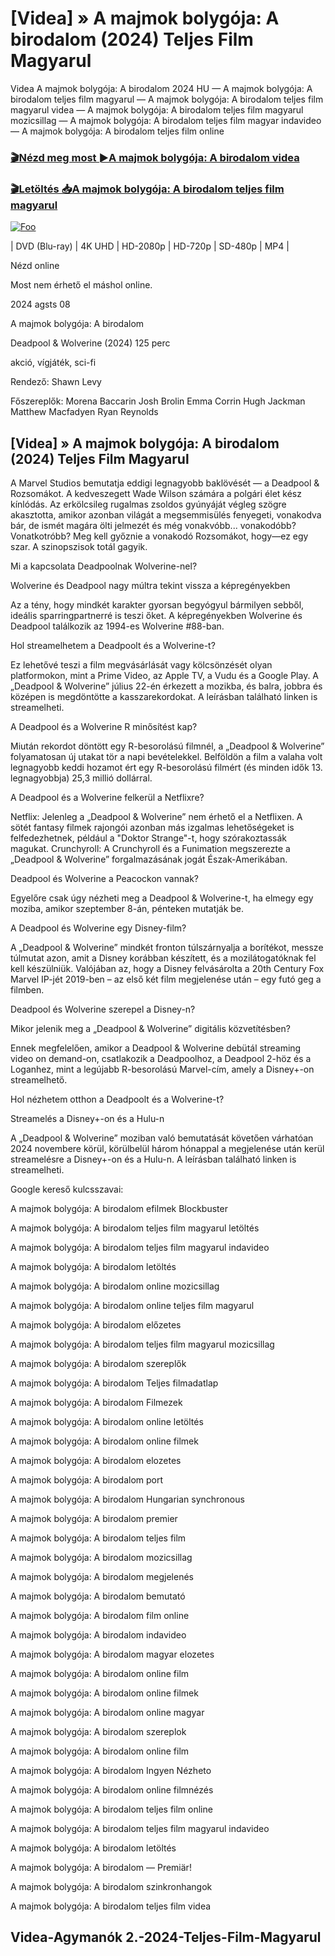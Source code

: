 <h1 tabindex="-1" class="heading-element" dir="auto">[Videa] » A majmok bolygója: A birodalom (2024) Teljes Film Magyarul </h1>

Videa A majmok bolygója: A birodalom 2024 HU — A majmok bolygója: A birodalom teljes film magyarul — A majmok bolygója: A birodalom teljes film magyarul videa — A majmok bolygója: A birodalom teljes film magyarul mozicsillag — A majmok bolygója: A birodalom teljes film magyar indavideo — A majmok bolygója: A birodalom teljes film online

<h3><a href="https://dmov.fun/hu/movie/653346/kingdom-of-the-planet-of-the-apes-gityub" rel="nofollow">🎬Nézd meg most ►A majmok bolygója: A birodalom videa</a></h3>

<h3><a href="https://dmov.fun/hu/movie/653346/kingdom-of-the-planet-of-the-apes-gityub" rel="nofollow">🎬Letöltés 📥A majmok bolygója: A birodalom teljes film magyarul</a></h3>

<a href="https://dmov.fun/movie/653346/kingdom-of-the-planet-of-the-apes-gityub" rel="nofollow"><img src="https://camo.githubusercontent.com/917e6ed5c302499242165dcc02bdbce85c075fd21b35918eb9c0b771855261b8/68747470733a2f2f7374617469632e7769787374617469632e636f6d2f6d656469612f6232343966395f61646163386637306662336634356238383639313639366337376465313866337e6d76322e676966" alt="Foo" style="max-width: 100%;"></a>


| DVD (Blu-ray) | 4K UHD | HD-2080p | HD-720p | SD-480p | MP4 |

Nézd online

Most nem érhető el máshol online.

2024 agsts 08

A majmok bolygója: A birodalom

Deadpool & Wolverine (2024) 125 perc

akció, vígjáték, sci-fi

Rendező: Shawn Levy

Főszereplők: Morena Baccarin Josh Brolin Emma Corrin Hugh Jackman Matthew Macfadyen Ryan Reynolds

## [Videa] » A majmok bolygója: A birodalom (2024) Teljes Film Magyarul

A Marvel Studios bemutatja eddigi legnagyobb baklövését — a Deadpool & Rozsomákot. A kedveszegett Wade Wilson számára a polgári élet kész kínlódás. Az erkölcsileg rugalmas zsoldos gyúnyáját végleg szögre akasztotta, amikor azonban világát a megsemmisülés fenyegeti, vonakodva bár, de ismét magára ölti jelmezét és még vonakvóbb... vonakodóbb? Vonatkotróbb? Meg kell győznie a vonakodó Rozsomákot, hogy—ez egy szar. A szinopszisok totál gagyik.

Mi a kapcsolata Deadpoolnak Wolverine-nel?

Wolverine és Deadpool nagy múltra tekint vissza a képregényekben

Az a tény, hogy mindkét karakter gyorsan begyógyul bármilyen sebből, ideális sparringpartnerré is teszi őket. A képregényekben Wolverine és Deadpool találkozik az 1994-es Wolverine #88-ban.

Hol streamelhetem a Deadpoolt és a Wolverine-t?

Ez lehetővé teszi a film megvásárlását vagy kölcsönzését olyan platformokon, mint a Prime Video, az Apple TV, a Vudu és a Google Play. A „Deadpool & Wolverine” július 22-én érkezett a mozikba, és balra, jobbra és középen is megdöntötte a kasszarekordokat. A leírásban található linken is streamelheti.

A Deadpool és a Wolverine R minősítést kap?

Miután rekordot döntött egy R-besorolású filmnél, a „Deadpool & Wolverine” folyamatosan új utakat tör a napi bevételekkel. Belföldön a film a valaha volt legnagyobb keddi hozamot ért egy R-besorolású filmért (és minden idők 13. legnagyobbja) 25,3 millió dollárral.

A Deadpool és a Wolverine felkerül a Netflixre?

Netflix: Jelenleg a „Deadpool & Wolverine” nem érhető el a Netflixen. A sötét fantasy filmek rajongói azonban más izgalmas lehetőségeket is felfedezhetnek, például a "Doktor Strange"-t, hogy szórakoztassák magukat. Crunchyroll: A Crunchyroll és a Funimation megszerezte a „Deadpool & Wolverine” forgalmazásának jogát Észak-Amerikában.

Deadpool és Wolverine a Peacockon vannak?

Egyelőre csak úgy nézheti meg a Deadpool & Wolverine-t, ha elmegy egy moziba, amikor szeptember 8-án, pénteken mutatják be.

A Deadpool és Wolverine egy Disney-film?

A „Deadpool & Wolverine” mindkét fronton túlszárnyalja a borítékot, messze túlmutat azon, amit a Disney korábban készített, és a mozilátogatóknak fel kell készülniük. Valójában az, hogy a Disney felvásárolta a 20th Century Fox Marvel IP-jét 2019-ben – az első két film megjelenése után – egy futó geg a filmben.

Deadpool és Wolverine szerepel a Disney-n?

Mikor jelenik meg a „Deadpool & Wolverine” digitális közvetítésben?

Ennek megfelelően, amikor a Deadpool & Wolverine debütál streaming video on demand-on, csatlakozik a Deadpoolhoz, a Deadpool 2-höz és a Loganhez, mint a legújabb R-besorolású Marvel-cím, amely a Disney+-on streamelhető.

Hol nézhetem otthon a Deadpoolt és a Wolverine-t?

Streamelés a Disney+-on és a Hulu-n

A „Deadpool & Wolverine” moziban való bemutatását követően várhatóan 2024 novembere körül, körülbelül három hónappal a megjelenése után kerül streamelésre a Disney+-on és a Hulu-n. A leírásban található linken is streamelheti.

Google kereső kulcsszavai:

A majmok bolygója: A birodalom efilmek Blockbuster

A majmok bolygója: A birodalom teljes film magyarul letöltés

A majmok bolygója: A birodalom teljes film magyarul indavideo

A majmok bolygója: A birodalom letöltés

A majmok bolygója: A birodalom online mozicsillag

A majmok bolygója: A birodalom online teljes film magyarul

A majmok bolygója: A birodalom előzetes

A majmok bolygója: A birodalom teljes film magyarul mozicsillag

A majmok bolygója: A birodalom szereplők

A majmok bolygója: A birodalom Teljes filmadatlap

A majmok bolygója: A birodalom Filmezek

A majmok bolygója: A birodalom online letöltés

A majmok bolygója: A birodalom online filmek

A majmok bolygója: A birodalom elozetes

A majmok bolygója: A birodalom port

A majmok bolygója: A birodalom Hungarian synchronous

A majmok bolygója: A birodalom premier

A majmok bolygója: A birodalom teljes film

A majmok bolygója: A birodalom mozicsillag

A majmok bolygója: A birodalom megjelenés

A majmok bolygója: A birodalom bemutató

A majmok bolygója: A birodalom film online

A majmok bolygója: A birodalom indavideo

A majmok bolygója: A birodalom magyar elozetes

A majmok bolygója: A birodalom online film

A majmok bolygója: A birodalom online filmek

A majmok bolygója: A birodalom online magyar

A majmok bolygója: A birodalom szereplok

A majmok bolygója: A birodalom online film

A majmok bolygója: A birodalom Ingyen Nézheto

A majmok bolygója: A birodalom online filmnézés

A majmok bolygója: A birodalom teljes film online

A majmok bolygója: A birodalom teljes film magyarul indavideo

A majmok bolygója: A birodalom letöltés

A majmok bolygója: A birodalom — Premiär!

A majmok bolygója: A birodalom szinkronhangok

A majmok bolygója: A birodalom teljes film videa

## Videa-Agymanók 2.-2024-Teljes-Film-Magyarul
